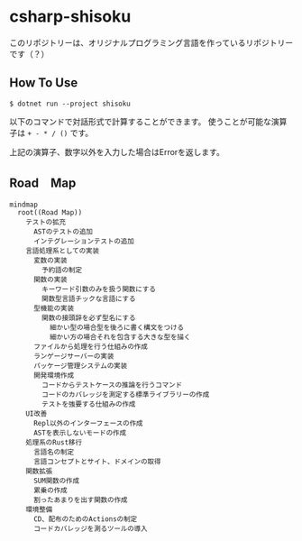 # csharp-shisoku
このリポジトリーは、オリジナルプログラミング言語を作っているリポジトリーです（？）

## How To Use

```terminal
$ dotnet run --project shisoku
```
以下のコマンドで対話形式で計算することができます。
使うことが可能な演算子は `+ - * / ()` です。

上記の演算子、数字以外を入力した場合はErrorを返します。

## Road　Map

```mermaid
mindmap
  root((Road Map))
    テストの拡充
      ASTのテストの追加
      インテグレーションテストの追加
    言語処理系としての実装
      変数の実装 
        予約語の制定
      関数の実装
        キーワード引数のみを扱う関数にする
        関数型言語チックな言語にする
      型機能の実装
        関数の接頭辞を必ず型名にする
          細かい型の場合型を後ろに書く構文をつける
          細かい方の場合それを包含する大きな型を描く
      ファイルから処理を行う仕組みの作成
      ランゲージサーバーの実装
      パッケージ管理システムの実装
      開発環境作成
        コードからテストケースの推論を行うコマンド
        コードのカバレッジを測定する標準ライブラリーの作成
        テストを強要する仕組みの作成
    UI改善
      Repl以外のインターフェースの作成
      ASTを表示しないモードの作成
    処理系のRust移行
      言語名の制定
      言語コンセプトとサイト、ドメインの取得
    関数拡張
      SUM関数の作成
      累乗の作成
      割ったあまりを出す関数の作成
    環境整備
      CD、配布のためのActionsの制定
      コードカバレッジを測るツールの導入
```
